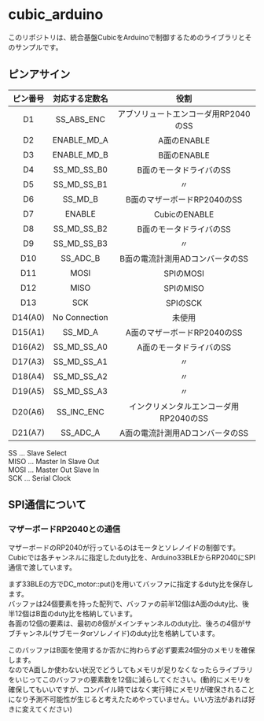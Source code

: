 # cubic_arduino
このリポジトリは、統合基盤CubicをArduinoで制御するためのライブラリとそのサンプルです。

## ピンアサイン
|ピン番号|対応する定数名|役割|
|:---:|:---:|:---:|
|D1|SS_ABS_ENC|アブソリュートエンコーダ用RP2040のSS|
|D2|ENABLE_MD_A|A面のENABLE|
|D3|ENABLE_MD_B|B面のENABLE|
|D4|SS_MD_SS_B0|B面のモータドライバのSS|
|D5|SS_MD_SS_B1|〃|
|D6|SS_MD_B|B面のマザーボードRP2040のSS|
|D7|ENABLE|CubicのENABLE|
|D8|SS_MD_SS_B2|B面のモータドライバのSS|
|D9|SS_MD_SS_B3|〃|
|D10|SS_ADC_B|B面の電流計測用ADコンバータのSS|
|D11|MOSI|SPIのMOSI|
|D12|MISO|SPIのMISO|
|D13|SCK|SPIのSCK|
|D14(A0)|No Connection|未使用|
|D15(A1)|SS_MD_A|A面のマザーボードRP2040のSS|
|D16(A2)|SS_MD_SS_A0|A面のモータドライバのSS|
|D17(A3)|SS_MD_SS_A1|〃|
|D18(A4)|SS_MD_SS_A2|〃|
|D19(A5)|SS_MD_SS_A3|〃|
|D20(A6)|SS_INC_ENC|インクリメンタルエンコーダ用RP2040のSS|
|D21(A7)|SS_ADC_A|A面の電流計測用ADコンバータのSS|

SS ... Slave Select  
MISO ... Master In Slave Out  
MOSI ... Master Out Slave In  
SCK ... Serial Clock

## SPI通信について
### マザーボードRP2040との通信
マザーボードのRP2040が行っているのはモータとソレノイドの制御です。Cubicでは各チャンネルに指定したduty比を、Arduino33BLEからRP2040にSPI通信で渡しています。

まず33BLEの方でDC_motor::put()を用いてバッファに指定するduty比を保存します。  
バッファは24個要素を持った配列で、バッファの前半12個はA面のduty比、後半12個はB面のduty比を格納しています。  
各面の12個の要素は、最初の8個がメインチャンネルのduty比、後ろの4個がサブチャンネル(サブモータorソレノイド)のduty比を格納しています。

このバッファはB面を使用するか否かに拘わらず必ず要素24個分のメモリを確保します。  
なのでA面しか使わない状況でどうしてもメモリが足りなくなったらライブラリをいじってこのバッファの要素数を12個に減らしてください。(動的にメモリを確保してもいいですが、コンパイル時ではなく実行時にメモリが確保されることになり予測不可能性が生じると考えたためやっていません。いい方法があれば好きに変えてください)
